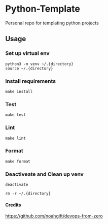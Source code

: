 # Python-Template

Personal repo for templating python projects

## Usage

### Set up virtual env

```
python3 -m venv ~/.{directory}
source ~/.{directory}
```

### Install requirements

` make install `

### Test 

` make test `

### Lint

` make lint `

### Format 

` make format `

### Deactiveate and Clean up venv
```
deactivate

rm -r ~/.{directory}
```

#### Credits

https://github.com/noahgift/devops-from-zero
